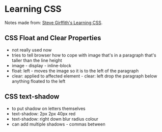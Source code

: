 # Learning CSS

Notes made from: [Steve Girffith's Learning CSS](https://www.youtube.com/playlist?list=PLyuRouwmQCjl4wTSNbb8RTKZuyMhoIxBe).

## CSS Float and Clear Properties

- not really used now
- tries to tell browser how to cope with image that's in a paragraph that's taller than the line height
- image - display - inline-block
- float: left - moves the image so it is to the left of the paragraph
- clear: applied to affected element - clear: left drop the paragraph below anything floated to the left

## CSS text-shadow

- to put shadow on letters themselves
- text-shadow: 2px 2px 40px red
- text-shadow: right down blur radius colour
- can add multiple shadows - commas between
